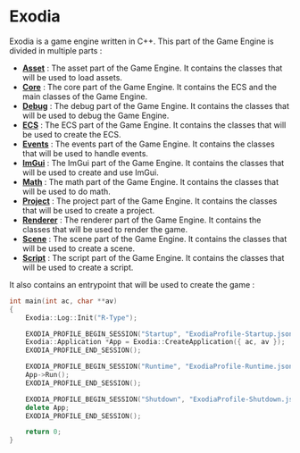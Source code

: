 # Exodia

Exodia is a game engine written in C++.
This part of the Game Engine is divided in multiple parts :

- [**Asset**](Asset.md) : The asset part of the Game Engine. It contains the classes that will be used to load assets.
- [**Core**](Core.md) : The core part of the Game Engine. It contains the ECS and the main classes of the Game Engine.
- [**Debug**](Debug.md) : The debug part of the Game Engine. It contains the classes that will be used to debug the Game Engine.
- [**ECS**]() : The ECS part of the Game Engine. It contains the classes that will be used to create the ECS.
- [**Events**]() : The events part of the Game Engine. It contains the classes that will be used to handle events.
- [**ImGui**]() : The ImGui part of the Game Engine. It contains the classes that will be used to create and use ImGui.
- [**Math**]() : The math part of the Game Engine. It contains the classes that will be used to do math.
- [**Project**]() : The project part of the Game Engine. It contains the classes that will be used to create a project.
- [**Renderer**]() : The renderer part of the Game Engine. It contains the classes that will be used to render the game.
- [**Scene**]() : The scene part of the Game Engine. It contains the classes that will be used to create a scene.
- [**Script**]() : The script part of the Game Engine. It contains the classes that will be used to create a script.

It also contains an entrypoint that will be used to create the game : 

```c++
int main(int ac, char **av)
{
    Exodia::Log::Init("R-Type");

    EXODIA_PROFILE_BEGIN_SESSION("Startup", "ExodiaProfile-Startup.json");
    Exodia::Application *App = Exodia::CreateApplication({ ac, av });
    EXODIA_PROFILE_END_SESSION();

    EXODIA_PROFILE_BEGIN_SESSION("Runtime", "ExodiaProfile-Runtime.json");
    App->Run();
    EXODIA_PROFILE_END_SESSION();

    EXODIA_PROFILE_BEGIN_SESSION("Shutdown", "ExodiaProfile-Shutdown.json");
    delete App;
    EXODIA_PROFILE_END_SESSION();

    return 0;
}
```

